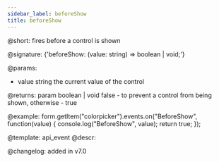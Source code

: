 ```yaml
---
sidebar_label: beforeShow
title: beforeShow
---          
```


@short: fires before a control is shown
 
@signature: {'beforeShow: (value: string) => boolean | void;'}

@params:
- value     string     the current value of the control

@returns:
param   boolean | void     false - to prevent a control from being shown, otherwise - true


@example:
form.getItem("colorpicker").events.on("BeforeShow", function(value) {
    console.log("BeforeShow", value);
    return true;
});


@template: api_event
@descr:

@changelog: added in v7.0
